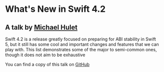 # What's New in Swift 4.2
## A talk by [Michael Hulet](https://hulet.tech)

Swift 4.2 is a release greatly focused on preparing for ABI stability in Swift 5, but it still has some cool and important changes and features that we can play with. This list demonstrates some of the major to semi-common ones, though it does not aim to be exhaustive

You can find a copy of this talk on [GitHub](https://github.com/raysarebest/Swift-4.2)
